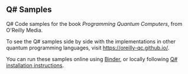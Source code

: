 ## Q# Samples

Q# Code samples for the book *Programming Quantum Computers*, from O'Reilly Media.

To see the Q# samples side by side with the implementations in other quantum programming languages, visit https://oreilly-qc.github.io/.

You can run these samples online using [Binder](https://mybinder.org/v2/gh/oreilly-qc/oreilly-qc.github.io/master?filepath=index.ipynb), 
or locally following [Q# installation instructions](https://docs.microsoft.com/quantum/install-guide/qjupyter).


